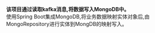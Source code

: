 **该项目通过读取kafka消息,将数据写入MongoDB中。**  
使用Spring Boot集成MongoDB,将业务数据映射实体对象后,由MongoRepository进行实体到MongDB的映射写入。